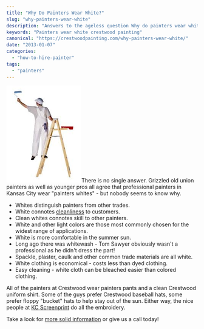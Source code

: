 ```yaml
---
title: "Why Do Painters Wear White?"
slug: "why-painters-wear-white"
description: "Answers to the ageless question Why do painters wear white?"
keywords: "Painters wear white crestwood painting"
canonical: "https://crestwoodpainting.com/why-painters-wear-white/"
date: "2013-01-07"
categories:
  - "how-to-hire-painter"
tags:
  - "painters"
---
```


![Painters Whites kansas city painter crestwood painting](images/painters-whites.jpg "Painter In Painting Whites")There is no single answer. Grizzled old union painters as well as younger pros all agree that professional painters in Kansas City wear "painters whites" - but nobody seems to know why.

- Whites distinguish painters from other trades.
- White connotes [cleanliness](https://crestwoodpainting.com/reviews/) to customers.
- Clean whites connotes skill to other painters.
- White and other light colors are those most commonly chosen for the widest range of applications.
- White is more comfortable in the summer sun.
- Long ago there was whitewash - Tom Sawyer obviously wasn't a professional as he didn't dress the part!
- Spackle, plaster, caulk and other common trade materials are all white.
- White clothing is economical - costs less than dyed clothing.
- Easy cleaning - white cloth can be bleached easier than colored clothing.

All of the painters at Crestwood wear painters pants and a clean Crestwood uniform shirt. Some of the guys prefer Crestwood baseball hats, some prefer floppy "bucket" hats to help stay out of the sun. Either way, the nice people at [KC Screenprint](http://www.kcscreenprint.com/) do all the embroidery.

Take a look for [more solid information](https://crestwoodpainting.com/12-questions-ask-painter/ "12 Questions to Ask Before You Hire a Painter") or give us a call today!

